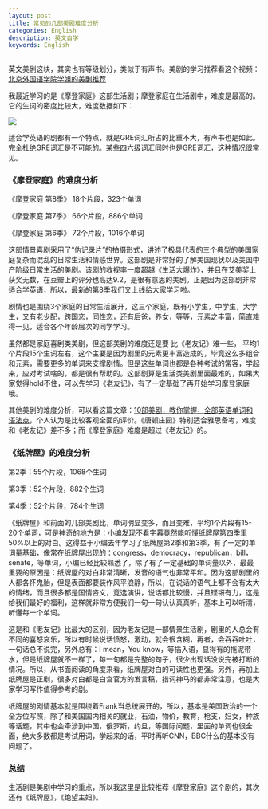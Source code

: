 ```yaml
---
layout: post
title: 常见的几部美剧难度分析
categories: English
description: 英文自学
keywords: English
---
```


英文美剧这块，其实也有等级划分，类似于有声书。美剧的学习推荐看这个视频：[北京外国语学院学姐的美剧推荐](https://www.bilibili.com/video/BV1xM4y1K7M7)

我最近学习的是《摩登家庭》这部生活剧；摩登家庭在生活剧中，难度是最高的。它的生词的密度比较大，难度数据如下：

<img src="https://cs-cn.top//images/posts/dancimidu83825.png"/>

适合学英语的剧都有一个特点，就是GRE词汇所占的比重不大，有声书也是如此。完全杜绝GRE词汇是不可能的。某些四六级词汇同时也是GRE词汇，这种情况很常见。

### 《摩登家庭》的难度分析

《摩登家庭 第8季》 18个片段，323个单词

《摩登家庭 第7季》 66个片段，886个单词

《摩登家庭 第6季》 72个片段，1016个单词

这部情景喜剧采用了“伪记录片”的拍摄形式，讲述了极具代表的三个典型的美国家庭复杂而混乱的日常生活和情感世界。这部剧是非常好的了解美国现状以及美国中产阶级日常生活的美剧。该剧的收视率一度超越《生活大爆炸》，并且在艾美奖上获奖无数，在豆瓣上的评分也高达9.2，是很有意思的美剧。正是因为这部剧非常适合学英语，所以，最新的第8季我们又上线给大家学习啦。

剧情也是围绕3个家庭的日常生活展开，这三个家庭，既有小学生，中学生，大学生，又有老少配，跨国恋，同性恋，还有后爸，养女，等等，元素之丰富，简直难得一见，适合各个年龄层次的同学学习。

虽然都是家庭喜剧类美剧，但这部美剧的难度还是要 比《老友记》难一些， 平均1个片段15个生词左右，这个主要是因为剧里的元素更丰富造成的，毕竟这么多组合和元素，需要更多的单词来支撑剧情。但是这些单词也都是各种考试的常客，学起来，应对考试啥的，都是很有帮助的。这部剧算是生活类美剧里面最难的，如果大家觉得hold不住，可以先学习《老友记》，有了一定基础了再开始学习摩登家庭哦。



其他美剧的难度分析，可以看这篇文章：[10部美剧，教你掌握，全部英语单词和语法点](http://www.360doc6.net/wxarticlenew/628493588.html)，个人认为是比较客观全面的评价。《唐顿庄园》特别适合雅思备考，难度和《老友记》差不多；而《摩登家庭》难度是超过《老友记》的。

### 《纸牌屋》的难度分析

第2季：55个片段，1068个生词

第3季：52个片段，882个生词

第4季：52个片段，784个生词

《纸牌屋》和前面的几部美剧比，单词明显变多，而且变难，平均1个片段有15-20个单词，可是神奇的地方是：小编发现不看字幕竟然能听懂纸牌屋第四季里50%以上的对白。这得益于小编去年学习了纸牌屋第2季和第3季，有了一定的单词量基础，像常在纸牌屋出现的：congress，democracy，republican，bill，senate，等单词，小编已经比较熟悉了，除了有了一定基础的单词量以外，最最重要的原因是：纸牌屋的对白非常清晰，发音的语气也非常平和。因为这部剧里的人都各怀鬼胎，但是表面都要装作风平浪静，所以，在说话的语气上都不会有太大的情绪，而且很多都是国情咨文，竞选演讲，说话都比较慢，并且铿锵有力，这是给我们最好的福利，这样就非常方便我们一句一句认认真真听，基本上可以听清，听懂每一个单词。

这是和《老友记》比最大的区别，因为老友记是一部情景生活剧，剧里的人总会有不同的喜怒哀乐，所以有时候说话愤怒，激动，就会很含糊，再者，会吞吞吐吐，一句话总不说完，另外总有：I mean，You know，等插入语，显得有的拖泥带水，但是纸牌屋就不一样了，每一句都是完整的句子，很少出现话没说完被打断的情况。所以，从书面阅读的角度来看，纸牌屋对白的可读性也更强。另外，再加上纸牌屋是正剧，很多对白都是白宫官方的发言稿，措词神马的都非常注意，也是大家学习写作值得参考的剧。

纸牌屋的剧情基本就是围绕着Frank当总统展开的，所以，基本是美国政治的一个全方位写照，除了和美国国内相关的就业，石油，物价，教育，枪支，妇女，种族等话题，其中也会牵涉到中国，俄罗斯，约旦，等国际问题，里面的单词也很全面，绝大多数都是考试用词，学起来的话，平时再听CNN，BBC什么的基本没有问题了。



### 总结

生活剧是美剧中学习的重点，所以我这里是比较推荐《摩登家庭》这个剧的，其次还有《纸牌屋》，《绝望主妇》。